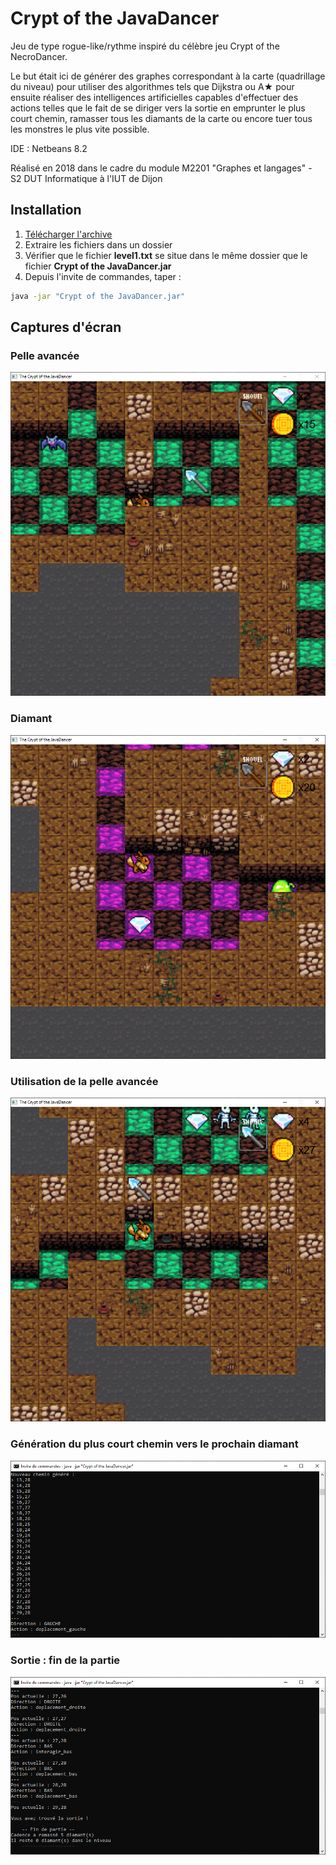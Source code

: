 # Crypt of the JavaDancer

Jeu de type rogue-like/rythme inspiré du célèbre jeu Crypt of the NecroDancer.

Le but était ici de générer des graphes correspondant à la carte (quadrillage du niveau) pour utiliser des algorithmes tels que Dijkstra ou A★ pour ensuite réaliser des intelligences artificielles capables d'effectuer des actions telles que le fait de se diriger vers la sortie en emprunter le plus court chemin, ramasser tous les diamants de la carte ou encore tuer tous les monstres le plus vite possible.

IDE : Netbeans 8.2

Réalisé en 2018 dans le cadre du module M2201 "Graphes et langages" - S2 DUT Informatique à l'IUT de Dijon

## Installation

1. [Télécharger l'archive](http://skydefr.com/projets/crypt_of_the_javadancer/Crypt_of_the_JavaDancer.zip)
2. Extraire les fichiers dans un dossier
3. Vérifier que le fichier __level1.txt__ se situe dans le même dossier que le fichier __Crypt of the JavaDancer.jar__
4. Depuis l'invite de commandes, taper : 
```bash
java -jar "Crypt of the JavaDancer.jar"
```

## Captures d'écran

### Pelle avancée
![Pelle](https://raw.githubusercontent.com/SkydeFR/Crypt_of_the_JavaDancer/master/screenshots/pelle.png)

### Diamant
![Diamant](https://raw.githubusercontent.com/SkydeFR/Crypt_of_the_JavaDancer/master/screenshots/diamant.png)

### Utilisation de la pelle avancée
![Action](https://raw.githubusercontent.com/SkydeFR/Crypt_of_the_JavaDancer/master/screenshots/action.png)

### Génération du plus court chemin vers le prochain diamant
![chemin](https://raw.githubusercontent.com/SkydeFR/Crypt_of_the_JavaDancer/master/screenshots/chemin.png)

### Sortie : fin de la partie
![sortie](https://raw.githubusercontent.com/SkydeFR/Crypt_of_the_JavaDancer/master/screenshots/sortie.png)
